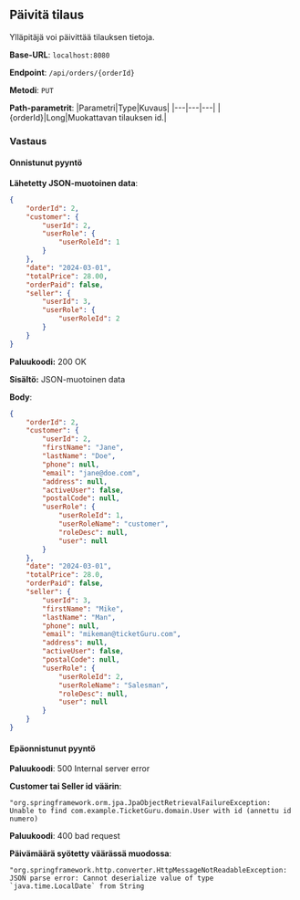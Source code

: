 ## Päivitä tilaus

Ylläpitäjä voi päivittää tilauksen tietoja.

**Base-URL**: `localhost:8080`

**Endpoint**: `/api/orders/{orderId}`

**Metodi**: `PUT`

**Path-parametrit**: 
|Parametri|Type|Kuvaus|
|---|---|---|
|{orderId}|Long|Muokattavan tilauksen id.|


### Vastaus

#### Onnistunut pyyntö

**Lähetetty JSON-muotoinen data**:
```json
{
    "orderId": 2,
    "customer": {
        "userId": 2,
        "userRole": {
            "userRoleId": 1
        }
    },
    "date": "2024-03-01",
    "totalPrice": 28.00,
    "orderPaid": false,
    "seller": {
        "userId": 3,
        "userRole": {
            "userRoleId": 2
        }
    }
}
```

**Paluukoodi:** 200 OK

**Sisältö:** JSON-muotoinen data

**Body**:
```json
{
    "orderId": 2,
    "customer": {
        "userId": 2,
        "firstName": "Jane",
        "lastName": "Doe",
        "phone": null,
        "email": "jane@doe.com",
        "address": null,
        "activeUser": false,
        "postalCode": null,
        "userRole": {
            "userRoleId": 1,
            "userRoleName": "customer",
            "roleDesc": null,
            "user": null
        }
    },
    "date": "2024-03-01",
    "totalPrice": 28.0,
    "orderPaid": false,
    "seller": {
        "userId": 3,
        "firstName": "Mike",
        "lastName": "Man",
        "phone": null,
        "email": "mikeman@ticketGuru.com",
        "address": null,
        "activeUser": false,
        "postalCode": null,
        "userRole": {
            "userRoleId": 2,
            "userRoleName": "Salesman",
            "roleDesc": null,
            "user": null
        }
    }
}
```

#### Epäonnistunut pyyntö

**Paluukoodi**: 500 Internal server error

**Customer tai Seller id väärin**:
```plaintext
"org.springframework.orm.jpa.JpaObjectRetrievalFailureException: Unable to find com.example.TicketGuru.domain.User with id (annettu id numero)
```

**Paluukoodi**: 400 bad request

**Päivämäärä syötetty väärässä muodossa**:
```plaintext
"org.springframework.http.converter.HttpMessageNotReadableException: JSON parse error: Cannot deserialize value of type `java.time.LocalDate` from String
```
